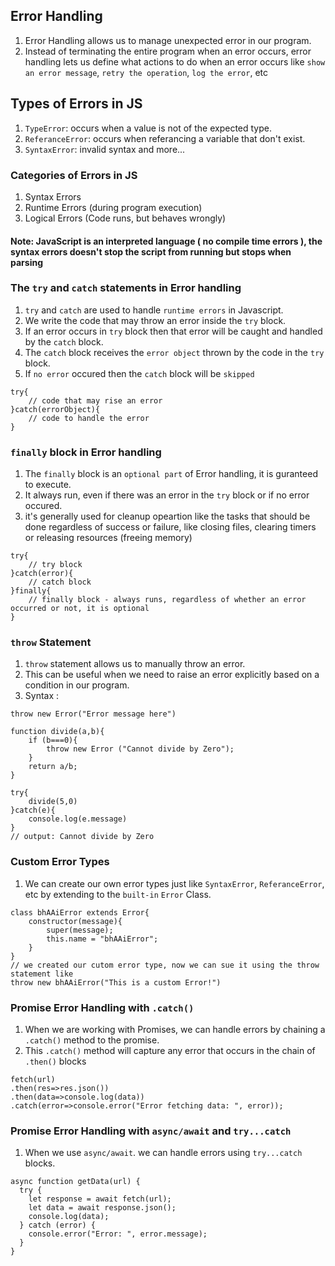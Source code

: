 ## Error Handling
1. Error Handling allows us to manage unexpected error in our program.
2. Instead of terminating the entire program when an error occurs, error handling lets us define what actions to do when an error occurs like `show an error message`, `retry the operation`, `log the error`, etc

## Types of Errors in JS
1. `TypeError`: occurs when a value is not of the expected type.
2. `ReferanceError`: occurs when referancing a variable that don't exist.
3. `SyntaxError`: invalid syntax
and more...

### Categories of Errors in JS
1. Syntax Errors
2. Runtime Errors (during program execution)
3. Logical Errors (Code runs, but behaves wrongly)
#### Note: JavaScript is an interpreted language ( no compile time errors ), the syntax errors doesn't stop the script from running but stops when parsing

### The `try` and `catch` statements in Error handling
1. `try` and `catch` are used to handle `runtime errors` in Javascript.
2. We write the code that may throw an error inside the `try` block.
3. If an error occurs in `try` block then that error will be caught and handled by the `catch` block.
4. The `catch` block receives the `error object` thrown by the code in the `try` block.
5. If `no error` occured then the `catch` block will be `skipped`
```JS
try{
    // code that may rise an error
}catch(errorObject){
    // code to handle the error
}
```
### `finally` block in Error handling
1. The `finally` block is an `optional part` of Error handling, it is guranteed to execute.
2. It always run, even if there was an error in the `try` block or if no error occured.
3. it's generally used for cleanup opeartion like the tasks that should be done regardless of success or failure, like closing files, clearing timers or releasing resources (freeing memory)
```JS
try{
    // try block
}catch(error){
    // catch block
}finally{
    // finally block - always runs, regardless of whether an error occurred or not, it is optional
}
```
### `throw` Statement
1. `throw` statement allows us to manually throw an error.
2. This can be useful when we need to raise an error explicitly based on a condition in our program.
3. Syntax :
```JS
throw new Error("Error message here")
```
```JS
function divide(a,b){
    if (b===0){
        throw new Error ("Cannot divide by Zero");
    }
    return a/b;
}

try{
    divide(5,0)
}catch(e){
    console.log(e.message)
}
// output: Cannot divide by Zero
```
### Custom Error Types
1. We can create our own error types just like `SyntaxError`, `ReferanceError`, etc by extending to the `built-in` `Error` Class.
```JS
class bhAAiError extends Error{
    constructor(message){
        super(message);
        this.name = "bhAAiError";
    }
}
// we created our cutom error type, now we can sue it using the throw statement like
throw new bhAAiError("This is a custom Error!")
```

### Promise Error Handling with `.catch()`
1. When we are working with Promises, we can handle errors by chaining a `.catch()` method to the promise.
2. This `.catch()` method will capture any error that occurs in the chain of `.then()` blocks
```JS
fetch(url)
.then(res=>res.json())
.then(data=>console.log(data))
.catch(error=>console.error("Error fetching data: ", error));
```
### Promise Error Handling with `async/await` and `try...catch`
1. When we use `async/await`. we can handle errors using `try...catch` blocks.
```JS
async function getData(url) {
  try {
    let response = await fetch(url);
    let data = await response.json();
    console.log(data);
  } catch (error) {
    console.error("Error: ", error.message);
  }
}
```
